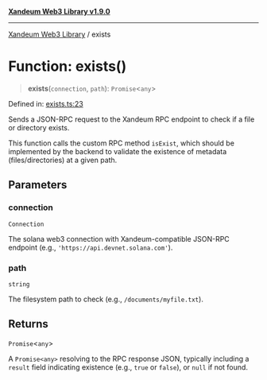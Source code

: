 [**Xandeum Web3 Library v1.9.0**](../README.md)

***

[Xandeum Web3 Library](../globals.md) / exists

# Function: exists()

> **exists**(`connection`, `path`): `Promise`\<`any`\>

Defined in: [exists.ts:23](https://github.com/Xandeum/test_web3/blob/main/src/exists.ts#L23)

Sends a JSON-RPC request to the Xandeum RPC endpoint to check if a file or directory exists.

This function calls the custom RPC method `isExist`, which should be implemented
by the backend to validate the existence of metadata (files/directories) at a given path.

## Parameters

### connection

`Connection`

The solana web3 connection with Xandeum-compatible JSON-RPC endpoint (e.g., `'https://api.devnet.solana.com'`).

### path

`string`

The filesystem path to check (e.g., `/documents/myfile.txt`).

## Returns

`Promise`\<`any`\>

A `Promise<any>` resolving to the RPC response JSON, typically including a `result` field
         indicating existence (e.g., `true` or `false`), or `null` if not found.
